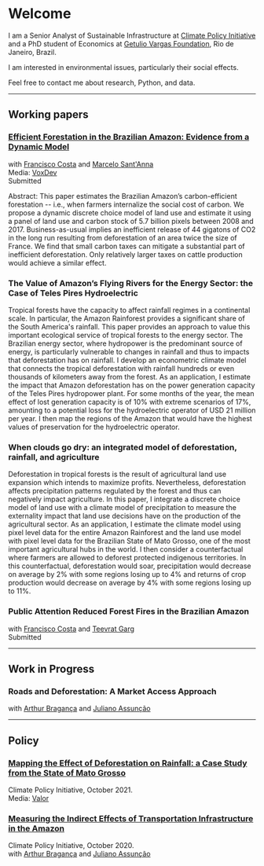 # Welcome

I am a Senior Analyst of Sustainable Infrastructure at <a href="https://www.climatepolicyinitiative.org/">Climate Policy Initiative</a> and a PhD student of Economics at <a href="https://epge.fgv.br/en">Getulio Vargas Foundation</a>, Rio de Janeiro, Brazil.

I am interested in environmental issues, particularly their social effects. 

Feel free to contact me about research, Python, and data.

<hr>

## Working papers

<h3><a href="https://osf.io/preprints/socarxiv/8yfr7/">Efficient Forestation in the Brazilian Amazon: Evidence from a Dynamic Model</a></h3>
with <a href="https://sites.google.com/site/fjmcosta/">Francisco Costa</a>  and <a href="https://marcelosantanna.wordpress.com/">Marcelo Sant'Anna</a><br> 
Media: <a href="https://voxdev.org/topic/energy-environment/fate-brazilian-amazons-carbon-stock">VoxDev</a><br> 
Submitted

Abstract: This paper estimates the Brazilian Amazon’s carbon-efficient forestation -- i.e., when farmers internalize the social cost of carbon. We propose a dynamic discrete choice model of land use and estimate it using a panel of land use and carbon stock of 5.7 billion pixels between 2008 and 2017. Business-as-usual implies an inefficient release of 44 gigatons of CO2 in the long run resulting from deforestation of an area twice the size of France. We find that small carbon taxes can mitigate a substantial part of inefficient deforestation. Only relatively larger taxes on cattle production would achieve a similar effect.

<h3>The Value of Amazon’s Flying Rivers for the Energy Sector: the Case of Teles Pires Hydroelectric</h3>

Tropical forests have the capacity to affect rainfall regimes in a continental scale. In particular, the Amazon Rainforest provides a significant share of the South America's rainfall. This paper provides an approach to value this important ecological service of tropical forests to the energy sector. The Brazilian energy sector, where hydropower is the predominant source of energy, is particularly vulnerable to changes in rainfall and thus to impacts that deforestation has on rainfall. I develop an econometric climate model that connects the tropical deforestation with rainfall hundreds or even thousands of kilometers away from the forest. As an application, I estimate the impact that Amazon deforestation has on the power generation capacity of the Teles Pires hydropower plant. For some months of the year, the mean effect of lost generation capacity is of 10% with extreme scenarios of 17%, amounting to a potential loss for the hydroelectric operator of USD 21 million per year. I then map the regions of the Amazon that would have the highest values of preservation for the hydroelectric operator.

<h3>When clouds go dry: an integrated model of deforestation, rainfall, and agriculture</h3>

Deforestation in tropical forests is the result of agricultural land use expansion which intends to maximize profits. Nevertheless, deforestation affects precipitation patterns regulated by the forest and thus can negatively impact agriculture. In this paper, I integrate a discrete choice model of land use with a climate model of precipitation to measure the externality impact that land use decisions have on the production of the agricultural sector. As an application, I estimate the climate model using pixel level data for the entire Amazon Rainforest and the land use model with pixel level data for the Brazilian State of Mato Grosso, one of the most important agricultural hubs in the world. I then consider a counterfactual where farmers are allowed to deforest protected indigenous territories. In this counterfactual, deforestation would soar, precipitation would decrease on average by 2% with some regions losing up to 4% and returns of crop production would decrease on average by 4% with some regions losing up to 11%.

<h3>Public Attention Reduced Forest Fires in the Brazilian Amazon</h3>
with <a href="https://sites.google.com/site/fjmcosta/">Francisco Costa</a>  and <a href="https://www.teevratgarg.com/">Teevrat Garg</a><br>
Submitted

<hr>

## Work in Progress

<h3>Roads and Deforestation: A Market Access Approach</h3>
with <a href="https://arthurbraganca.com/">Arthur Bragança</a>  and <a href="http://www.econ.puc-rio.br/juliano/">Juliano Assunção</a> 

<hr>

## Policy

<h3><a href="https://www.climatepolicyinitiative.org/publication/mapping-the-effect-of-deforestation-on-rainfall-a-case-study-from-the-state-of-mato-grosso//">Mapping the Effect of Deforestation on Rainfall: a Case Study from the State of Mato Grosso</a></h3>
Climate Policy Initiative, October 2021.<br>
Media: <a href="https://valor.globo.com/brasil/noticia/2021/10/19/estudo-estima-perda-de-chuvas-em-mt-com-desmate-no-xingu.ghtml">Valor</a>


<h3><a href="https://www.climatepolicyinitiative.org/publication/measuring-the-indirect-effects-of-transportation-infrastructure-in-the-amazon/">Measuring the Indirect Effects of Transportation Infrastructure in the Amazon</a></h3>
Climate Policy Initiative, October 2020.<br>
with <a href="https://arthurbraganca.com/">Arthur Bragança</a>  and <a href="http://www.econ.puc-rio.br/juliano/">Juliano Assunção</a> 